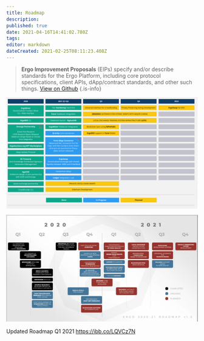 ```yaml
---
title: Roadmap
description: 
published: true
date: 2021-04-16T14:41:02.780Z
tags: 
editor: markdown
dateCreated: 2021-02-25T08:11:23.408Z
---
```


> **Ergo Improvement Proposals** (EIPs) specify and/or describe standards for the Ergo Platform, including core protocol specifications, client APIs, dApp/contract standards, and other such things. [View on Github](https://github.com/ergoplatform/eips)
{.is-info}

![unknown.png](/unknown.png)

![18vin56vw_jmp3krenfxa_g.png](/18vin56vw_jmp3krenfxa_g.png)


Updated Roadmap Q1 2021 https://ibb.co/LQVCz7N
